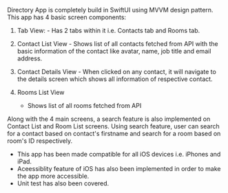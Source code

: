 Directory App is completely build in SwiftUI using MVVM design pattern. This app has 4 basic screen components:

  1. Tab View: 
    - Has 2 tabs within it i.e. Contacts tab and Rooms tab.

  2. Contact List View
    - Shows list of all contacts fetched from API with the basic information of the contact like avatar, name, job title and email address.

  3. Contact Details View
    - When clicked on any contact, it will navigate to the details screen which shows all information of respective contact.

  4. Rooms List View
     - Shows list of all rooms fetched from API

Along with the 4 main screens, a search feature is also implemented on Contact List and Room List screens. Using search feature, user can search for a contact based on contact's firstname and search for a room based on room's ID respectively.

- This app has been made compatible for all iOS devices i.e. iPhones and iPad.
- Aceessiblity feature of iOS has also been implemented in order to make the app more accessible.
- Unit test has also been covered.
